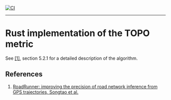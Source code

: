 
[![CI](https://github.com/Bazs/topo_rust/actions/workflows/rust.yml/badge.svg)](https://github.com/Bazs/topo_rust/actions/workflows/rust.yml)

---

# Rust implementation of the TOPO metric

See [[1]](#references), section 5.2.1 for a detailed description of the algorithm.

## References

1. [RoadRunner: improving the precision of road network inference from GPS trajectories, Songtao et al.](https://dspace.mit.edu/handle/1721.1/137390)
